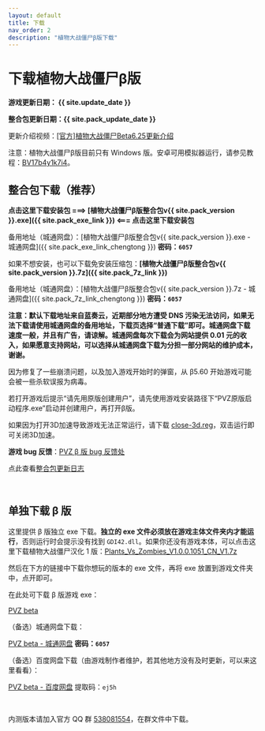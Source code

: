 ```yaml
---
layout: default
title: 下载
nav_order: 2
description: "植物大战僵尸β版下载"
---
```


# 下载植物大战僵尸β版

**游戏更新日期：  {{ site.update_date }}**

**整合包更新日期：{{ site.pack_update_date }}**

更新介绍视频：[\[官方\]植物大战僵尸Beta6.25更新介绍](https://www.bilibili.com/video/BV1eM4y1M7FF)

注意：植物大战僵尸β版目前只有 Windows 版。安卓可用模拟器运行，请参见教程：[BV17b4y1k7i4](https://www.bilibili.com/video/BV17b4y1k7i4)。

## **整合包下载（推荐）**

**点击这里下载安装包 ===> [植物大战僵尸β版整合包v{{ site.pack_version }}.exe]({{ site.pack_exe_link }}) <=== 点击这里下载安装包**

备用地址（城通网盘）：[植物大战僵尸β版整合包v{{ site.pack_version }}.exe - 城通网盘]({{ site.pack_exe_link_chengtong }}) **密码：`6057`**

如果不想安装，也可以下载免安装压缩包：**[植物大战僵尸β版整合包v{{ site.pack_version }}.7z]({{ site.pack_7z_link }})**

备用地址（城通网盘）：[植物大战僵尸β版整合包v{{ site.pack_version }}.7z - 城通网盘]({{ site.pack_7z_link_chengtong }}) **密码：`6057`**

**注意：默认下载地址来自蓝奏云，近期部分地方遭受 DNS 污染无法访问，如果无法下载请使用城通网盘的备用地址，下载页选择“普通下载”即可。城通网盘下载速度一般，并且有广告，请谅解。城通网盘每次下载会为网站提供 0.01 元的收入，如果愿意支持网站，可以选择从城通网盘下载为分担一部分网站的维护成本，谢谢。**


因为修复了一些崩溃问题，以及加入游戏开始时的弹窗，从 β5.60 开始游戏可能会被一些杀软误报为病毒。

<!--**整合包 v6.15-R3 修复了 Windows 10 下可能打不开的问题，如果打不开游戏，请更新整合包版本。**-->

若打开游戏后提示“请先用原版创建用户”，请先使用游戏安装路径下“PVZ原版启动程序.exe”启动并创建用户，再打开β版。

如果因为打开3D加速导致游戏无法正常运行，请下载 [close-3d.reg](/close-3d.reg)，双击运行即可关闭3D加速。

**游戏 bug 反馈**：[PVZ β 版 bug 反馈处](https://docs.qq.com/form/fill/DSUJmdkNleGpTS1hi#/fill)

<!--整合包路径中 `PlantsVsZombies.exe` 是β版最新版本（β{{ site.game_version }}）的游戏文件，安装游戏时也会在桌面（安装时可选）和开始菜单种创建快捷方式，双击打开即可。从整合包 v1.6.0 开始，由于字体原因[^1]，整合包不再打包旧版本文件，想尝试旧版本游戏，请[单独下载 β 版](#单独下载-β-版)。-->

点此查看[整合包更新日志](/pack-logs.html)

<br/>

## 单独下载 β 版

这里提供 β 版独立 exe 下载。**独立的 exe 文件必须放在游戏主体文件夹内才能运行**，否则运行时会提示没有找到 `GDI42.dll`。如果你还没有游戏本体，可以点击这里下载植物大战僵尸汉化 1 版：[Plants_Vs_Zombies_V1.0.0.1051_CN_V1.7z](https://www.lanzoux.com/iarzana)

然后在下方的链接中下载你想玩的版本的 exe 文件，再将 exe 放置到游戏文件夹中，点开即可。

在此处可下载 β 版游戏 exe：

[PVZ beta](https://glavo.lanzous.com/b00z7v7ri)

（备选）城通网盘下载：

[PVZ beta - 城通网盘](https://306t.com/dir/27421803-39214653-08a7da) **密码：`6057`**

（备选）百度网盘下载（由游戏制作者维护，若其他地方没有及时更新，可以来这里看看）：

[PVZ beta - 百度网盘](http://pan.baidu.com/s/1zsfj2X1supY31snw7JWh4g)  提取码：`ej5h`

<br/>

内测版本请加入官方 QQ 群 [538081554](https://jq.qq.com/?_wv=1027&k=5aAFsMt)，在群文件中下载。

<br/>


[^1]: 整合包选择汉化 2 版作为主体，相比汉化 1 版更加流畅，但当游戏文件名不是 `PlantsVsZombies.exe` 或者没有打开 3D 加速时字体渲染会产生问题。